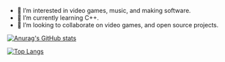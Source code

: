 - 👀 I’m interested in video games, music, and making software.
- 🌱 I’m currently learning C++.
- 💞️ I’m looking to collaborate on video games, and open source projects.

[![Anurag's GitHub stats](https://github-readme-stats.vercel.app/api?username=SirQuartz)](https://github.com/anuraghazra/github-readme-stats)

[![Top Langs](https://github-readme-stats.vercel.app/api/top-langs/?username=SirQuartz&hide=gdscript)](https://github.com/anuraghazra/github-readme-stats)
